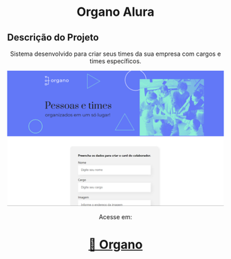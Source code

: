 <h1 align="center">Organo Alura</h1>

## Descrição do Projeto
<p align="center">Sistema desenvolvido para criar seus times da sua empresa com cargos e times específicos.</p>

<img src="public/images/print.png" alt="print do site Organo">

<p align="center">Acesse em:</p>
<h1 align="center">
    <a href="https://new-organo2.vercel.app" target="_blank"k>🔗 Organo</a>
</h1>
<br/>
